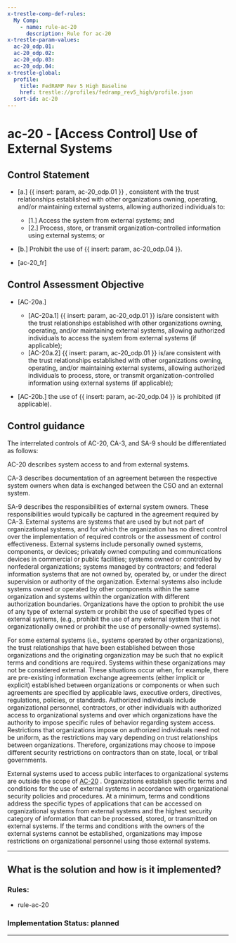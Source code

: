 ```yaml
---
x-trestle-comp-def-rules:
  My Comp:
    - name: rule-ac-20
      description: Rule for ac-20
x-trestle-param-values:
  ac-20_odp.01:
  ac-20_odp.02:
  ac-20_odp.03:
  ac-20_odp.04:
x-trestle-global:
  profile:
    title: FedRAMP Rev 5 High Baseline
    href: trestle://profiles/fedramp_rev5_high/profile.json
  sort-id: ac-20
---
```


# ac-20 - \[Access Control\] Use of External Systems

## Control Statement

- \[a.\] {{ insert: param, ac-20_odp.01 }} , consistent with the trust relationships established with other organizations owning, operating, and/or maintaining external systems, allowing authorized individuals to:

  - \[1.\] Access the system from external systems; and
  - \[2.\] Process, store, or transmit organization-controlled information using external systems; or

- \[b.\] Prohibit the use of {{ insert: param, ac-20_odp.04 }}.

- \[ac-20_fr\]

## Control Assessment Objective

- \[AC-20a.\]

  - \[AC-20a.1\] {{ insert: param, ac-20_odp.01 }} is/are consistent with the trust relationships established with other organizations owning, operating, and/or maintaining external systems, allowing authorized individuals to access the system from external systems (if applicable);
  - \[AC-20a.2\] {{ insert: param, ac-20_odp.01 }} is/are consistent with the trust relationships established with other organizations owning, operating, and/or maintaining external systems, allowing authorized individuals to process, store, or transmit organization-controlled information using external systems (if applicable);

- \[AC-20b.\] the use of {{ insert: param, ac-20_odp.04 }} is prohibited (if applicable).

## Control guidance

The interrelated controls of AC-20, CA-3, and SA-9 should be differentiated as follows:

AC-20 describes system access to and from external systems.

CA-3 describes documentation of an agreement between the respective system owners when data is exchanged between the CSO and an external system.

SA-9 describes the responsibilities of external system owners. These responsibilities would typically be captured in the agreement required by CA-3.
External systems are systems that are used by but not part of organizational systems, and for which the organization has no direct control over the implementation of required controls or the assessment of control effectiveness. External systems include personally owned systems, components, or devices; privately owned computing and communications devices in commercial or public facilities; systems owned or controlled by nonfederal organizations; systems managed by contractors; and federal information systems that are not owned by, operated by, or under the direct supervision or authority of the organization. External systems also include systems owned or operated by other components within the same organization and systems within the organization with different authorization boundaries. Organizations have the option to prohibit the use of any type of external system or prohibit the use of specified types of external systems, (e.g., prohibit the use of any external system that is not organizationally owned or prohibit the use of personally-owned systems).

For some external systems (i.e., systems operated by other organizations), the trust relationships that have been established between those organizations and the originating organization may be such that no explicit terms and conditions are required. Systems within these organizations may not be considered external. These situations occur when, for example, there are pre-existing information exchange agreements (either implicit or explicit) established between organizations or components or when such agreements are specified by applicable laws, executive orders, directives, regulations, policies, or standards. Authorized individuals include organizational personnel, contractors, or other individuals with authorized access to organizational systems and over which organizations have the authority to impose specific rules of behavior regarding system access. Restrictions that organizations impose on authorized individuals need not be uniform, as the restrictions may vary depending on trust relationships between organizations. Therefore, organizations may choose to impose different security restrictions on contractors than on state, local, or tribal governments.

External systems used to access public interfaces to organizational systems are outside the scope of [AC-20](#ac-20) . Organizations establish specific terms and conditions for the use of external systems in accordance with organizational security policies and procedures. At a minimum, terms and conditions address the specific types of applications that can be accessed on organizational systems from external systems and the highest security category of information that can be processed, stored, or transmitted on external systems. If the terms and conditions with the owners of the external systems cannot be established, organizations may impose restrictions on organizational personnel using those external systems.

______________________________________________________________________

## What is the solution and how is it implemented?

<!-- For implementation status enter one of: implemented, partial, planned, alternative, not-applicable -->

<!-- Note that the list of rules under ### Rules: is read-only and changes will not be captured after assembly to JSON -->

<!-- Add control implementation description here for control: ac-20 -->

### Rules:

  - rule-ac-20

### Implementation Status: planned

______________________________________________________________________
